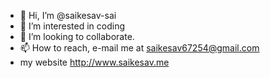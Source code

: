 - 👋 Hi, I’m @saikesav-sai
- 👀 I’m interested in coding
- 💞️ I’m looking to collaborate.
- 📫 How to reach, e-mail me at saikesav67254@gmail.com
- my website http://www.saikesav.me

<!---
saikesav-sai/saikesav-sai is a ✨ special ✨ repository because its `README.md` (this file) appears on your GitHub profile.
You can click the Preview link to take a look at your changes.
--->
